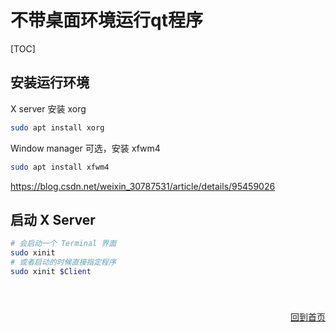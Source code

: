 # 不带桌面环境运行qt程序

[TOC]

## 安装运行环境

X server 安装 xorg

```bash
sudo apt install xorg
```

Window manager 可选，安装 xfwm4

```bash
sudo apt install xfwm4
```

https://blog.csdn.net/weixin_30787531/article/details/95459026

## 启动 X Server

```bash
# 会启动一个 Terminal 界面
sudo xinit
# 或者启动的时候直接指定程序
sudo xinit $Client
```



<p align="right" style="padding-top:40px"><a href="https://zcteo.github.io/">回到首页</a></p>